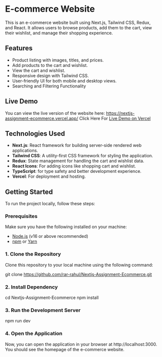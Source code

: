 # E-commerce Website

This is an e-commerce website built using Next.js, Tailwind CSS, Redux, and React. It allows users to browse products, add them to the cart, view their wishlist, and manage their shopping experience.

## Features

- Product listing with images, titles, and prices.
- Add products to the cart and wishlist.
- View the cart and wishlist.
- Responsive design with Tailwind CSS.
- User-friendly UI for both mobile and desktop views.
- Searching and Filtering Functionality

## Live Demo

You can view the live version of the website here:
https://nextjs-assignment-ecommerce.vercel.app/
Click Here For [Live Demo on Vercel](https://nextjs-assignment-ecommerce.vercel.app/)

## Technologies Used

- **Next.js**: React framework for building server-side rendered web applications.
- **Tailwind CSS**: A utility-first CSS framework for styling the application.
- **Redux**: State management for handling the cart and wishlist data.
- **React Icons**: For adding icons like shopping cart and wishlist.
- **TypeScript**: for type safety and better development experience.
- **Vercel**: For deployment and hosting.

## Getting Started

To run the project locally, follow these steps:

### Prerequisites

Make sure you have the following installed on your machine:

- [Node.js](https://nodejs.org/) (v16 or above recommended)
- [npm](https://www.npmjs.com/) or [Yarn](https://yarnpkg.com/)

### 1. Clone the Repository

Clone this repository to your local machine using the following command:

git clone https://github.com/rar-rahul/Nextjs-Assignment-Ecommerce.git

### 2. Install Dependency

cd Nextjs-Assignment-Ecommerce
npm install

### 3. Run the Development Server

npm run dev

### 4. Open the Application

Now, you can open the application in your browser at http://localhost:3000.
You should see the homepage of the e-commerce website.
